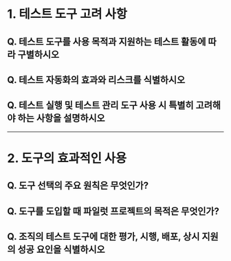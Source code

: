 # 1. 테스트 도구 고려 사항
## Q. 테스트 도구를 사용 목적과 지원하는 테스트 활동에 따라 구별하시오

## Q. 테스트 자동화의 효과와 리스크를 식별하시오

## Q. 테스트 실행 및 테스트 관리 도구 사용 시 특별히 고려해야 하는 사항을 설명하시오

---

# 2. 도구의 효과적인 사용
## Q. 도구 선택의 주요 원칙은 무엇인가?

## Q. 도구를 도입할 때 파일럿 프로젝트의 목적은 무엇인가?

## Q. 조직의 테스트 도구에 대한 평가, 시행, 배포, 상시 지원의 성공 요인을 식별하시오